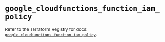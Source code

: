 # `google_cloudfunctions_function_iam_policy`

Refer to the Terraform Registry for docs: [`google_cloudfunctions_function_iam_policy`](https://registry.terraform.io/providers/hashicorp/google/6.36.1/docs/resources/cloudfunctions_function_iam_policy).
